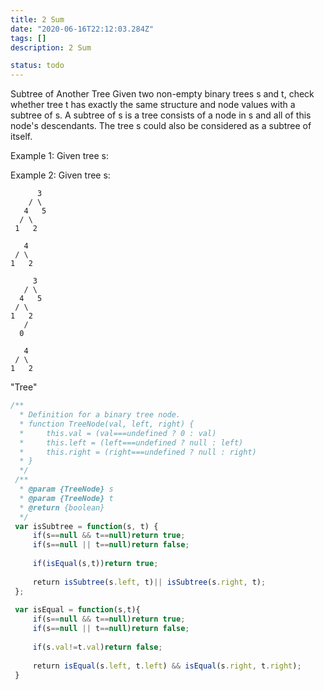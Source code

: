 ```yaml
---
title: 2 Sum
date: "2020-06-16T22:12:03.284Z"
tags: []
description: 2 Sum

status: todo
---
```


Subtree of Another Tree
Given two non-empty binary trees s and t, check whether tree t has exactly the same structure and node values with a subtree of s. A subtree of s is a tree consists of a node in s and all of this node's descendants. The tree s could also be considered as a subtree of itself.

Example 1:
Given tree s:



Example 2:
Given tree s:



```
      3
    / \
   4   5
  / \
 1   2

```

```
   4
 / \
1   2

```

```
     3
   / \
  4   5
 / \
1   2
   /
  0

```

```
   4
 / \
1   2

```

"Tree"

```javascript
/**
  * Definition for a binary tree node.
  * function TreeNode(val, left, right) {
  *     this.val = (val===undefined ? 0 : val)
  *     this.left = (left===undefined ? null : left)
  *     this.right = (right===undefined ? null : right)
  * }
  */
 /**
  * @param {TreeNode} s
  * @param {TreeNode} t
  * @return {boolean}
  */
 var isSubtree = function(s, t) {
     if(s==null && t==null)return true;
     if(s==null || t==null)return false;
     
     if(isEqual(s,t))return true;
     
     return isSubtree(s.left, t)|| isSubtree(s.right, t);
 };
 ​
 var isEqual = function(s,t){
     if(s==null && t==null)return true;
     if(s==null || t==null)return false;
     
     if(s.val!=t.val)return false;
     
     return isEqual(s.left, t.left) && isEqual(s.right, t.right);
 }
 ​
```
